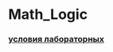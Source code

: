 # Math_Logic
### [условия лабораторных](https://neerc.ifmo.ru/pcms2client/party/files/teaching/ml-2018.pdf)
